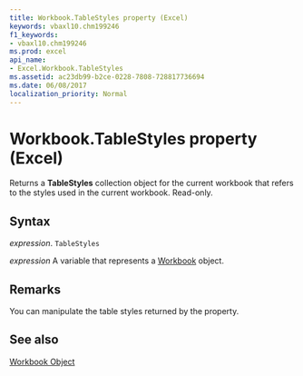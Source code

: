 ```yaml
---
title: Workbook.TableStyles property (Excel)
keywords: vbaxl10.chm199246
f1_keywords:
- vbaxl10.chm199246
ms.prod: excel
api_name:
- Excel.Workbook.TableStyles
ms.assetid: ac23db99-b2ce-0228-7808-728817736694
ms.date: 06/08/2017
localization_priority: Normal
---
```



# Workbook.TableStyles property (Excel)

Returns a  **TableStyles** collection object for the current workbook that refers to the styles used in the current workbook. Read-only.


## Syntax

_expression_. `TableStyles`

_expression_ A variable that represents a [Workbook](./Excel.Workbook.md) object.


## Remarks

You can manipulate the table styles returned by the property.


## See also


[Workbook Object](Excel.Workbook.md)

